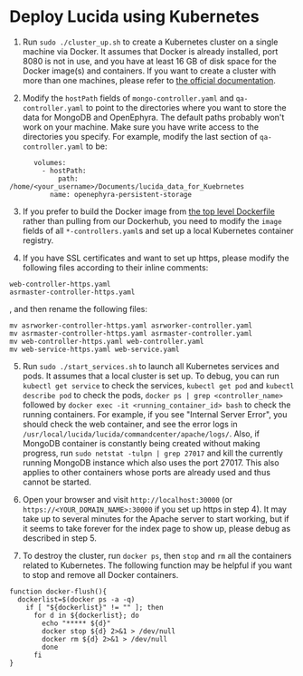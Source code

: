 # Deploy Lucida using Kubernetes

1. Run `sudo ./cluster_up.sh` to create a Kubernetes cluster on a single machine via Docker.
  It assumes that Docker is already installed, port 8080 is not in use,
  and you have at least 16 GB of disk space for the Docker image(s) and containers.
  If you want to create a cluster with more than one machines,
  please refer to [the official documentation](http://kubernetes.io/docs/).

2. Modify the `hostPath` fields of `mongo-controller.yaml` and `qa-controller.yaml`
  to point to the directories where you want to store the data for MongoDB and OpenEphyra.
  The default paths probably won't work on your machine.
  Make sure you have write access to the directories you specify.
  For example, modify the last section of `qa-controller.yaml` to be:

  ```
        volumes:
          - hostPath:
              path: /home/<your_username>/Documents/lucida_data_for_Kuebrnetes
            name: openephyra-persistent-storage
  ```

3. If you prefer to build the Docker image from [the top level Dockerfile](../../Dockerfile)
  rather than pulling from our Dockerhub, you need to modify
  the `image` fields of all `*-controllers.yaml`s and set up a local Kubernetes container registry.

4. If you have SSL certificates and want to set up https, please modify the following files according to their inline comments:

  ```
  web-controller-https.yaml
  asrmaster-controller-https.yaml
  ```
  
  , and then rename the following files:
  
  ```
  mv asrworker-controller-https.yaml asrworker-controller.yaml
  mv asrmaster-controller-https.yaml asrmaster-controller.yaml
  mv web-controller-https.yaml web-controller.yaml
  mv web-service-https.yaml web-service.yaml
  ```

5. Run `sudo ./start_services.sh` to launch all Kubernetes services and pods.
  It assumes that a local cluster is set up.
  To debug, you can run `kubectl get service` to check the services,
  `kubectl get pod` and `kubectl describe pod` to check the pods,
  `docker ps | grep <controller_name>` followed by `docker exec -it <running_container_id> bash` to check the running containers.
  For example, if you see "Internal Server Error", you should check the web container,
  and see the error logs in `/usr/local/lucida/lucida/commandcenter/apache/logs/`.
  Also, if MongoDB container is constantly being created without making progress, 
  run `sudo netstat -tulpn | grep 27017` and kill the currently running MongoDB instance which also uses the port 27017.
  This also applies to other containers whose ports are already used and thus cannot be started.

6. Open your browser and visit `http://localhost:30000` (or `https://<YOUR_DOMAIN_NAME>:30000` if you set up https in step 4).
  It may take up to several minutes for the Apache server to start working,
  but if it seems to take forever for the index page to show up, please debug as described in step 5.

7. To destroy the cluster, run `docker ps`, then `stop` and `rm` all the containers related to Kubernetes.
   The following function may be helpful if you want to stop and remove all Docker containers.

  ```
  function docker-flush(){
    dockerlist=$(docker ps -a -q)
      if [ "${dockerlist}" != "" ]; then
        for d in ${dockerlist}; do
          echo "***** ${d}"
          docker stop ${d} 2>&1 > /dev/null
          docker rm ${d} 2>&1 > /dev/null
          done
        fi
  }
  ```
